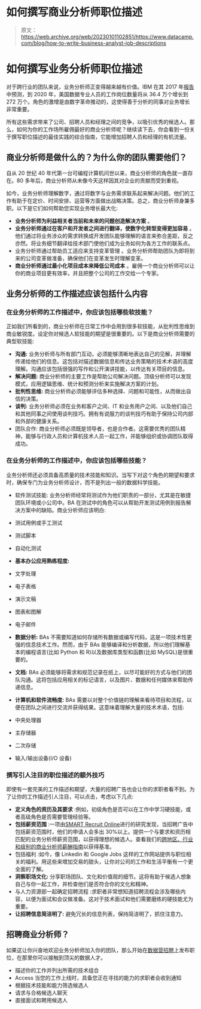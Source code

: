# 如何撰写商业分析师职位描述

> 原文：<https://web.archive.org/web/20230101102851/https://www.datacamp.com/blog/how-to-write-business-analyst-job-descriptions>

# **如何撰写业务分析师职位描述**

对于跨行业的团队来说，业务分析师正变得越来越有价值。IBM 在其 2017 年[报告](https://web.archive.org/web/20220818201918/https://www.bhef.com/sites/default/files/bhef_2017_quant_crunch.pdf)中预测，到 2020 年，美国数据专业人员的工作岗位数量将从 36.4 万个增长到 272 万个。角色的激增是由数字革命推动的，这使得善于分析的同事对业务增长非常重要。

所有这些需求带来了公司、招聘人员和经理之间的竞争，以吸引优秀的候选人。那么，如何为你的工作场所雇佣最好的商业分析师呢？继续读下去，你会看到一份关于撰写职位描述的最佳实践的综合指南，它能增加招聘人员和经理的有机流量。

## 商业分析师是做什么的？为什么你的团队需要他们？

自从 20 世纪 40 年代第一台可编程计算机问世以来，商业分析师的角色就一直存在。80 多年后，商业分析师从未像今天这样因其对企业的贡献而受到重视。

如今，业务分析师理解数字，通过将数字与业务需求联系起来解决问题。他们的工作有助于在定价、时间安排、运营等方面做出战略决策。总之，商业分析师身兼多职。以下是它们如何帮助您实现业务增长最大化:

*   **业务分析师为利益相关者当前和未来的问题创造解决方案** 。
*   **业务分析师通过在客户和开发者之间进行翻译，使数字化转型变得更加容易** 。他们通过将业务涉众的需求转换成开发团队能够理解的语言来弥合差距，反之亦然。将业务细节翻译给技术部门使他们成为业务如何为各方工作的联系点。
*   业务分析师通过帮助员工适应来支持变革管理 。业务分析师帮助团队为即将到来的公司变革做准备，确保他们在变革发生时理解变革。
*   **商业分析师通过最小化项目成本来降低公司成本** 。雇佣一个商业分析师可以让你的商业项目更有效率，并且把整个公司的工作交给一个专家。

## **业务分析师的工作描述应该包括什么内容**

### 在业务分析师的工作描述中，你应该包括哪些软技能？

正如我们所看到的，商业分析师在日常工作中会用到很多软技能，从批判性思维到商业敏锐度。设定你对候选人软技能的期望是很重要的。以下是商业分析师需要的典型软技能:

*   **沟通:** 业务分析师与所有部门互动，必须能够清晰地表达自己的见解，并理解传递给他们的信息。这包括对描述数据信息和传达业务策略的技术术语的高度理解。沟通应该包括很强的写作和公开演讲技能，以传达有关项目的信息。
*   **解决问题:** 商业分析师的主要工作是帮助公司解决问题。顶级分析师可以发现模式，应用逻辑思维、统计和预测分析来实施解决方案的计划。
*   **批判性思维:** 商业分析师必须能够评估多种选择、问题和可能性，从而做出自信的决策。
*   **谈判:** 业务分析师必须在业务和客户之间、IT 和业务用户之间、以及他们自己和其他同事之间使用谈判技巧。拥有有说服力的谈判技巧有助于保持公司内部和外部的健康关系。
*   团队合作: 商业分析师必须既是领导者，也是合作者。这需要优秀的团队精神，能够与行政人员和计算机技术人员一起工作，并能够组织或协调团队取得成功。

### 在业务分析师的工作描述中，你应该包括哪些技能？

业务分析师还必须具备高质量的技术技能和知识。当写下对这个角色的期望和要求时，确保专门为业务分析师设计，而不是列出一般的数据科学技能。

*   软件测试技能: 业务分析师经常将测试作为他们职责的一部分，尤其是在敏捷团队环境或小公司中。BA 在测试中的角色可以从帮助开发测试用例到报告解决方案中的缺陷。商业分析师应该明白:

*   测试用例或手工测试
*   测试脚本
*   自动化测试

*   **基本办公应用熟练程度:**

*   文字处理
*   电子表格
*   演示文稿
*   图表和图解
*   电子邮件

*   **数据分析:** BAs 不需要知道如何存储所有数据或编写代码，这是一项技术性更强的信息技术工作。然而，由于 BAs 能够编译和分析数据，所以他们理解基本的编程语言(比如 Python 和 R)以及数据库类型和函数(比如 MySQL)是很重要的。
*   **文档:** BAs 必须能够将需求和规范记录在纸上，以尽可能好的方式与他们的团队沟通。这将包括应用相关的标记语言，以及图片、数据和任何媒体来帮助传递信息。
*   **计算机和软件流畅度:** BAs 需要以对整个价值链的理解来看待项目和流程，以便在团队之间进行交流并获得结果。这意味着理解大量的技术术语，包括:

*   中央处理器
*   主存储器
*   二次存储
*   输入/输出设备(I/O 设备)

### **撰写引人注目的职位描述的额外技巧**

即使有一套完美的工作描述和期望，大量的招聘广告也会让你的求职者看不到。为了让你的工作描述引人注目，可以点击，考虑以下几点:

*   **定义角色的资历及其要求** :例如，初级角色是否可以在工作中学习硬技能，或者高级角色是否需要管理经验等。
*   **包括薪资范围** :一项由[SMART Recruit Online](https://web.archive.org/web/20220818201918/https://www.forbes.com/sites/jeffhyman/2019/07/23/money/?sh=3cb434952103)进行的研究发现，当招聘广告中包括薪资范围时，他们的申请人会多出 30%以上。提供一个与要求和资历相匹配的业务分析师薪资范围，以获得理想的候选人。查看我们的[跨地区、行业和级别的商业分析师薪酬指南](https://web.archive.org/web/20220818201918/https://www.datacamp.com/blog/complete-guide-to-business-analyst-salaries)以获得基准。
*   包括福利 :如今，像 Linkedin 和 Google Jobs 这样的工作网站提供与职位相关的福利。用这些来增加交易的甜头，让你对公司的工作和生活平衡有一个更全面的了解。
*   **洞察职场文化:** 分享职场团队、文化和价值观的细节。这将有助于候选人想象自己与你一起工作，并检查他们是否符合你的文化和精神。
*   与人力资源部一起确定招聘流程 :求职者非常想知道招聘流程会涉及哪些内容，以便为面试和会议做准备。这对于技术面试和他们需要磨练的硬技能尤为重要。
*   **让招聘信息简洁明了:** 避免冗长的信息列表，保持简洁明了，抓住注意力。

## **招聘商业分析师？**

如果这让你兴奋地欢迎业务分析师加入你的团队，那么开始在[数据营招聘](https://web.archive.org/web/20220818201918/https://www.datacamp.com/hire-data-professionals)上发布职位，在那里你可以接触到顶尖的数据人才。

*   描述你的工作并列出所需的技术组合
*   Access 当您的工作上线时，具备您正在寻找的能力的求职者会收到通知
*   根据技术技能和能力筛选候选人
*   请求与合格候选人聊天
*   直接面试和聘用候选人